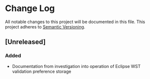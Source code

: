 # Change Log
All notable changes to this project will be documented in this file.
This project adheres to [Semantic Versioning](http://semver.org/).

## [Unreleased]
### Added

* Documentation from investigation into operation of Eclipse WST validation preference storage